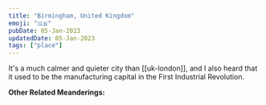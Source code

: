 ```yaml
---
title: "Birmingham, United Kingdom"
emoji: "🇬‍🇧"
pubDate: 05-Jan-2023
updatedDate: 05-Jan-2023
tags: ["place"]
---
```


It's a much calmer and quieter city than [[uk-london]], and I also heard that it used to be the manufacturing capital in the First Industrial Revolution.

**Other Related Meanderings:**
